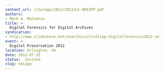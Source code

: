 ```yaml
---
content_url: /storage/2012/2012Jul-NDIIPP.pdf
authors:
- Mark A. Matienzo
title: >-
  Digital Forensics for Digital Archives
syndication:
- http://www.slideshare.net/anarchivist/ndiipp-digitalforensics2012-Jul
event: >-
  Digital Preservation 2012
location: Arlington, VA
date: 2012-07-25
status:  Invited
slug: ndiipp
---
```

